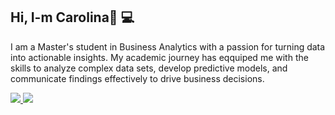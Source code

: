 ## Hi, I-m Carolina👋 :computer: 

I am a Master's student in Business Analytics with a passion for turning data into actionable insights. My academic journey has eqquiped me with the skills to analyze complex data sets, develop predictive models, and communicate findings effectively to drive business decisions.


<div>
  <a href="https://github.com/CarolinaAparicio2001">
  <img heigh= "180cm" src = "https://github-readme-stats.vercel.app/api?username=CarolinaAparicio2001&show_icons=true&theme=dracula&include_all_commits=true&count_private=true"/_>
  <img heigh= "180cm" src = "https://github-readme-stats.vercel.app/api/top-langs/?username=CarolinaAparicio2001&layout=compact&langs_count=16&theme=dracula"/_>
</div>

 
<!--
**CarolinaAparicio2001/CarolinaAparicio2001** is a ✨ _special_ ✨ repository because its `README.md` (this file) appears on your GitHub profile.

Here are some ideas to get you started:

- 🔭 I’m currently working on ...
- 🌱 I’m currently learning ...
- 👯 I’m looking to collaborate on ...
- 🤔 I’m looking for help with ...
- 💬 Ask me about ...
- 📫 How to reach me: ...
- 😄 Pronouns: ...
- ⚡ Fun fact: ...
-->

